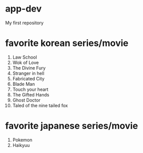 # app-dev
My first repository
#  favorite korean series/movie
1. Law School
2. Wok of Love
3. The Divine Fury
4. Stranger in hell
5. Fabricated City
6. Blade Man
7. Touch your heart
8. The Gifted Hands
9. Ghost Doctor
10. Taled of the nine tailed fox

#  favorite japanese series/movie

1. Pokemon
2. Haikyuu

